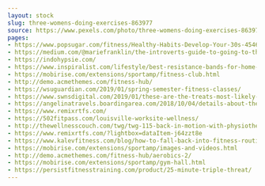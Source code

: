 ```yaml
---
layout: stock
slug: three-womens-doing-exercises-863977
source: https://www.pexels.com/photo/three-womens-doing-exercises-863977/
pages:
- https://www.popsugar.com/fitness/Healthy-Habits-Develop-Your-30s-45463730
- https://medium.com/@mariefranklin/the-introverts-guide-to-going-to-the-gym-e3d5b9454755
- https://indohypsie.com/
- https://www.inspiralist.com/lifestyle/best-resistance-bands-for-home-workouts/
- https://mobirise.com/extensions/sportamp/fitness-club.html
- http://demo.acmethemes.com/fitness-hub/
- https://wsuguardian.com/2019/01/spring-semester-fitness-classes/
- https://www.swnsdigital.com/2019/01/these-are-the-treats-most-likely-to-make-british-fitness-fanatics-fall-off-the-wagon/
- https://angelinatravels.boardingarea.com/2018/10/04/details-about-the-hyatt-exhale-partnership-free-fitness-classes-earn-up-14x-at-exhale-redeem-points-for-spa-services-and-more/
- https://www.remixrtfs.com/
- https://502fitpass.com/louisville-worksite-wellness/
- http://thewellnesscouch.com/twg/twg-115-back-in-motion-with-physiotherapist-jason-smith/attachment/bruce-mars-558705-unsplash
- https://www.remixrtfs.com/?lightbox=dataItem-j64zzt8e
- https://www.kalevfitness.com/blog/how-to-fall-back-into-fitness-routines/
- https://mobirise.com/extensions/sportamp/images-and-videos.html
- http://demo.acmethemes.com/fitness-hub/aerobics-2/
- https://mobirise.com/extensions/sportamp/gym-hall.html
- https://persistfitnesstraining.com/product/25-minute-triple-threat/
---
```

